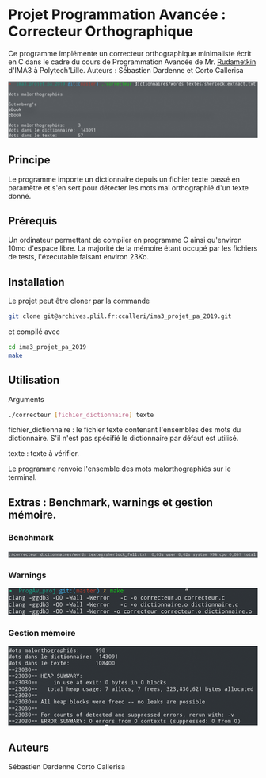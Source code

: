 # Projet Programmation Avancée : Correcteur Orthographique 

Ce programme implémente un correcteur orthographique minimaliste écrit en C dans le cadre du cours de Programmation Avancée de Mr. [Rudametkin](https://rudametw.github.io/) d'IMA3 à Polytech'Lille. 
Auteurs : Sébastien Dardenne et Corto Callerisa

![](img/lancement.png)

## Principe

Le programme importe un dictionnaire depuis un fichier texte passé en paramètre et s'en sert pour détecter les mots mal orthographié d'un texte donné.

## Prérequis

Un ordinateur permettant de compiler en programme C ainsi qu'environ 10mo d'espace libre. La majorité de la mémoire étant occupé par les fichiers de tests, l'éxecutable faisant environ 23Ko.

## Installation

Le projet peut être cloner par la commande
```bash
git clone git@archives.plil.fr:ccalleri/ima3_projet_pa_2019.git
```
et compilé avec

```bash
cd ima3_projet_pa_2019
make
```

## Utilisation
Arguments
```bash
./correcteur [fichier_dictionnaire] texte
```
fichier_dictionnaire : le fichier texte contenant l'ensembles des mots du dictionnaire. S'il n'est pas spécifié le dictionnaire par défaut est utilisé.

texte : texte à vérifier.

Le programme renvoie l'ensemble des mots malorthographiés sur le terminal.
## Extras : Benchmark, warnings et gestion mémoire. 

### Benchmark

![](img/benchmark.png)

### Warnings

![](img/compilation.png)

### Gestion mémoire

![](img/valgrind.png)

## Auteurs

Sébastien Dardenne
Corto Callerisa